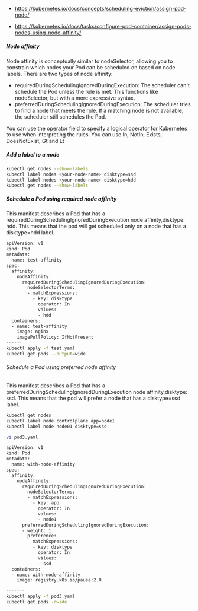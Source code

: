 - https://kubernetes.io/docs/concepts/scheduling-eviction/assign-pod-node/

- https://kubernetes.io/docs/tasks/configure-pod-container/assign-pods-nodes-using-node-affinity/


##### Node affinity
Node affinity is conceptually similar to nodeSelector, allowing you to constrain which nodes your Pod can be scheduled on based on node labels.
There are two types of node affinity:

- requiredDuringSchedulingIgnoredDuringExecution:
The scheduler can't schedule the Pod unless the rule is met. This functions like nodeSelector, but with a more expressive syntax.
- preferredDuringSchedulingIgnoredDuringExecution:
The scheduler tries to find a node that meets the rule. If a matching node is not available, the scheduler still schedules the Pod.

You can use the operator field to specify a logical operator for Kubernetes to use when interpreting the rules.
You can use In, NotIn, Exists, DoesNotExist, Gt and Lt

#####  Add a label to a node

``````sh
kubectl get nodes --show-labels
kubectl label nodes <your-node-name> disktype=ssd
kubectl label nodes <your-node-name> disktype=hdd
kubectl get nodes --show-labels

``````

##### Schedule a Pod using required node affinity
This manifest describes a Pod that has a requiredDuringSchedulingIgnoredDuringExecution node affinity,disktype: hdd. This means that the pod will get scheduled only on a node that has a disktype=hdd label.

``````sh
apiVersion: v1
kind: Pod
metadata:
  name: test-affinity
spec:
  affinity:
    nodeAffinity:
      requiredDuringSchedulingIgnoredDuringExecution:
        nodeSelectorTerms:
        - matchExpressions:
          - key: disktype
            operator: In
            values:
            - hdd
  containers:
  - name: test-affinity
    image: nginx
    imagePullPolicy: IfNotPresent
------
kubectl apply -f test.yaml
kubectl get pods --output=wide

``````

###### Schedule a Pod using preferred node affinity 
This manifest describes a Pod that has a preferredDuringSchedulingIgnoredDuringExecution node affinity,disktype: ssd. This means that the pod will prefer a node that has a disktype=ssd label.

``````sh
kubectl get nodes
kubectl label node controlplane app=node1
kubectl label node node01 disktype=ssd

vi pod3.yaml

apiVersion: v1
kind: Pod
metadata:
  name: with-node-affinity
spec:
  affinity:
    nodeAffinity:
      requiredDuringSchedulingIgnoredDuringExecution:
        nodeSelectorTerms:
        - matchExpressions:
          - key: app
            operator: In
            values:
            - node1
      preferredDuringSchedulingIgnoredDuringExecution:
      - weight: 1
        preference:
          matchExpressions:
          - key: disktype
            operator: In
            values:
            - ssd
  containers:
  - name: with-node-affinity
    image: registry.k8s.io/pause:2.0

-------
kubectl apply -f pod3.yaml
kubectl get pods -owide
``````
